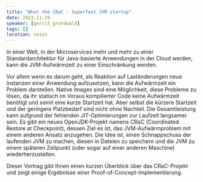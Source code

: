 ```yaml
---
title: "What the CRaC - Superfast JVM startup"
date: 2023-11-29
speaker: [gerrit_grundwald]
tags: []
location: zeiss
---
```


In einer Welt, in der Microservices mehr und mehr zu einer Standardarchitektur für Java-basierte Anwendungen in der
Cloud werden, kann die JVM-Aufwärmzeit zu einer Einschränkung werden.

Vor allem wenn es darum geht, als Reaktion auf Laständerungen neue Instanzen einer Anwendung aufzusetzen, kann die
Aufwärmzeit ein Problem darstellen. Native Images sind eine Möglichkeit, diese Probleme zu lösen, da ihr statisch im
Voraus kompilierter Code keine Aufwärmzeit benötigt und somit eine kurze Startzeit hat. Aber selbst die kürzere
Startzeit und der geringere Platzbedarf sind nicht ohne Nachteil. Die Gesamtleistung kann aufgrund der fehlenden
JIT-Optimierungen zur Laufzeit langsamer sein. Es gibt ein neues OpenJDK-Projekt namens CRaC (Coordinated Restore at
Checkpoint), dessen Ziel es ist, das JVM-Aufwärmproblem mit einem anderen Ansatz anzugehen. Die Idee ist, einen
Schnappschuss der laufenden JVM zu machen, diesen in Dateien zu speichern und die JVM zu einem späteren Zeitpunkt (oder
sogar auf einer anderen Maschine) wiederherzustellen.

Dieser Vortrag gibt Ihnen einen kurzen Überblick über das CRaC-Projekt und zeigt einige Ergebnisse einer
Proof-of-Concept-Implementierung.

